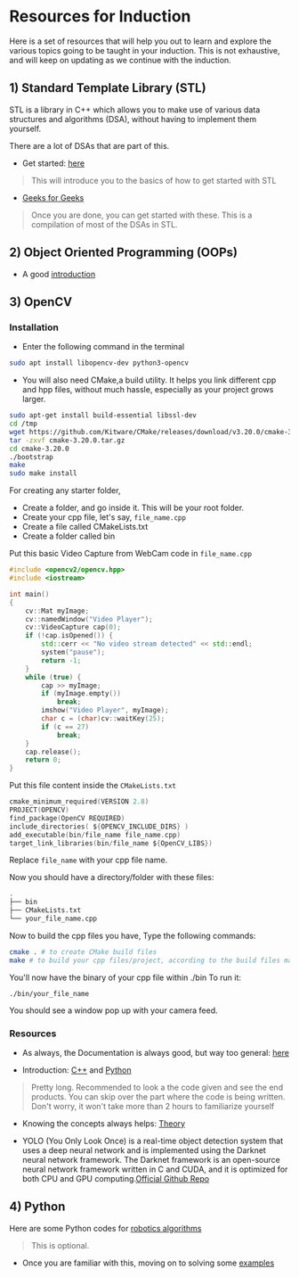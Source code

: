 # Resources for Induction

Here is a set of resources that will help you out to learn and explore the various topics going to be taught in your induction. This is not exhaustive, and will keep on updating as we continue with the induction.

## 1) Standard Template Library (STL)

STL is a library in C++ which allows you to make use of various data structures and algorithms (DSA), without having to implement them yourself.

There are a lot of DSAs that are part of this.

- Get started: [here](https://www.youtube.com/watch?v=ltBdTiRgSaw)

> This will introduce you to the basics of how to get started with STL

- [Geeks for Geeks](https://www.geeksforgeeks.org/cpp-stl-tutorial/)

> Once you are done, you can get started with these. This is a compilation of most of the DSAs in STL.

## 2) Object Oriented Programming (OOPs)

- A good [introduction](https://www.w3schools.com/cpp/cpp_oop.asp)

## 3) OpenCV

### Installation

- Enter the following command in the terminal

```bash
sudo apt install libopencv-dev python3-opencv
```

- You will also need CMake,a build utility. It helps you link different cpp and hpp files, without much hassle, especially as your project grows larger.

```bash
sudo apt-get install build-essential libssl-dev
cd /tmp
wget https://github.com/Kitware/CMake/releases/download/v3.20.0/cmake-3.20.0.tar.gz
tar -zxvf cmake-3.20.0.tar.gz
cd cmake-3.20.0
./bootstrap
make
sudo make install
```

For creating any starter folder,

- Create a folder, and go inside it. This will be your root folder.
- Create your cpp file, let's say, `file_name.cpp`
- Create a file called CMakeLists.txt
- Create a folder called bin

Put this basic Video Capture from WebCam code in `file_name.cpp`

```cpp
#include <opencv2/opencv.hpp>
#include <iostream>

int main()
{
    cv::Mat myImage;
    cv::namedWindow("Video Player");
    cv::VideoCapture cap(0);
    if (!cap.isOpened()) {
        std::cerr << "No video stream detected" << std::endl;
        system("pause");
        return -1;
    }
    while (true) {
        cap >> myImage;
        if (myImage.empty())
            break;
        imshow("Video Player", myImage);
        char c = (char)cv::waitKey(25);
        if (c == 27)
            break;
    }
    cap.release();
    return 0;
}
```

Put this file content inside the `CMakeLists.txt`

```c
cmake_minimum_required(VERSION 2.8)
PROJECT(OPENCV)
find_package(OpenCV REQUIRED)
include_directories( ${OPENCV_INCLUDE_DIRS} )
add_executable(bin/file_name file_name.cpp)
target_link_libraries(bin/file_name ${OpenCV_LIBS})
```

Replace `file_name` with your cpp file name.

Now you should have a directory/folder with these files:

```bash
.
├── bin
├── CMakeLists.txt
└── your_file_name.cpp
```

Now to build the cpp files you have,
Type the following commands:

```bash
cmake . # to create CMake build files
make # to build your cpp files/project, according to the build files made above
```

You'll now have the binary of your cpp file within ./bin
To run it:

```./bin/your_file_name```

You should see a window pop up with your camera feed.

### Resources

- As always, the Documentation is always good, but way too general: [here](https://docs.opencv.org/4.2.0/d1/dfb/intro.html)

- Introduction: [C++](https://github.com/murtazahassan/Learn-OpenCV-cpp-in-4-Hours) and [Python](https://www.youtube.com/watch?v=WQeoO7MI0Bs)

> Pretty long. Recommended to look a the code given and see the end products. You can skip over the part where the code is being written. Don't worry, it won't take more than 2 hours to familiarize yourself

- Knowing the concepts always helps: [Theory](https://web.stanford.edu/class/ee368/handouts.html)

- YOLO (You Only Look Once) is a real-time object detection system that uses a deep neural network and is implemented using the Darknet neural network framework. The Darknet framework is an open-source neural network framework written in C and CUDA, and it is optimized for both CPU and GPU computing.[Official Github Repo](https://github.com/AlexeyAB/darknet)

## 4) Python

Here are some Python codes for [robotics algorithms](https://github.com/AtsushiSakai/PythonRobotics)
 
> This is optional.

- Once you are familiar with this, moving on to solving some [examples](!!!!!!)
